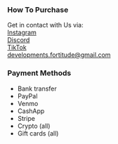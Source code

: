 ### How To Purchase
Get in contact with Us via:  
[Instagram](https://instagram.com)  
[Discord](https://discord.com)  
[TikTok](https://tiktok.com/matt.eclipse)  
[developments.fortitude@gmail.com](https://gmail.com)  

### Payment Methods
- Bank transfer
- PayPal
- Venmo
- CashApp
- Stripe
- Crypto (all)
- Gift cards (all)
